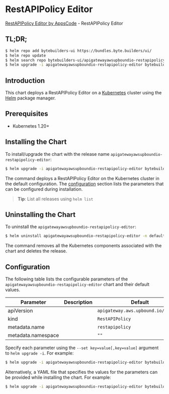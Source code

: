 # RestAPIPolicy Editor

[RestAPIPolicy Editor by AppsCode](https://byte.builders) - RestAPIPolicy Editor

## TL;DR;

```bash
$ helm repo add bytebuilders-ui https://bundles.byte.builders/ui/
$ helm repo update
$ helm search repo bytebuilders-ui/apigatewayawsupboundio-restapipolicy-editor --version=v0.4.18
$ helm upgrade -i apigatewayawsupboundio-restapipolicy-editor bytebuilders-ui/apigatewayawsupboundio-restapipolicy-editor -n default --create-namespace --version=v0.4.18
```

## Introduction

This chart deploys a RestAPIPolicy Editor on a [Kubernetes](http://kubernetes.io) cluster using the [Helm](https://helm.sh) package manager.

## Prerequisites

- Kubernetes 1.20+

## Installing the Chart

To install/upgrade the chart with the release name `apigatewayawsupboundio-restapipolicy-editor`:

```bash
$ helm upgrade -i apigatewayawsupboundio-restapipolicy-editor bytebuilders-ui/apigatewayawsupboundio-restapipolicy-editor -n default --create-namespace --version=v0.4.18
```

The command deploys a RestAPIPolicy Editor on the Kubernetes cluster in the default configuration. The [configuration](#configuration) section lists the parameters that can be configured during installation.

> **Tip**: List all releases using `helm list`

## Uninstalling the Chart

To uninstall the `apigatewayawsupboundio-restapipolicy-editor`:

```bash
$ helm uninstall apigatewayawsupboundio-restapipolicy-editor -n default
```

The command removes all the Kubernetes components associated with the chart and deletes the release.

## Configuration

The following table lists the configurable parameters of the `apigatewayawsupboundio-restapipolicy-editor` chart and their default values.

|     Parameter      | Description |                    Default                     |
|--------------------|-------------|------------------------------------------------|
| apiVersion         |             | <code>apigateway.aws.upbound.io/v1beta1</code> |
| kind               |             | <code>RestAPIPolicy</code>                     |
| metadata.name      |             | <code>restapipolicy</code>                     |
| metadata.namespace |             | <code>""</code>                                |


Specify each parameter using the `--set key=value[,key=value]` argument to `helm upgrade -i`. For example:

```bash
$ helm upgrade -i apigatewayawsupboundio-restapipolicy-editor bytebuilders-ui/apigatewayawsupboundio-restapipolicy-editor -n default --create-namespace --version=v0.4.18 --set apiVersion=apigateway.aws.upbound.io/v1beta1
```

Alternatively, a YAML file that specifies the values for the parameters can be provided while
installing the chart. For example:

```bash
$ helm upgrade -i apigatewayawsupboundio-restapipolicy-editor bytebuilders-ui/apigatewayawsupboundio-restapipolicy-editor -n default --create-namespace --version=v0.4.18 --values values.yaml
```
